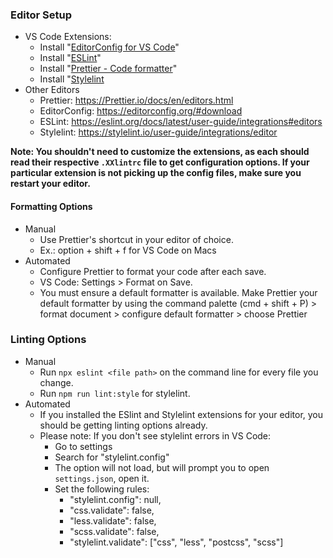 ### Editor Setup

- VS Code Extensions:
  - Install "[EditorConfig for VS Code](https://marketplace.visualstudio.com/items?itemName=EditorConfig.EditorConfig)"
  - Install "[ESLint](https://marketplace.visualstudio.com/items?itemName=dbaeumer.vscode-eslint)"
  - Install "[Prettier - Code formatter](https://marketplace.visualstudio.com/items?itemName=esbenp.Prettier-vscode)"
  - Install "[Stylelint](https://marketplace.visualstudio.com/items?itemName=stylelint.vscode-stylelint)
- Other Editors
  - Prettier: https://Prettier.io/docs/en/editors.html
  - EditorConfig: https://editorconfig.org/#download
  - ESLint: https://eslint.org/docs/latest/user-guide/integrations#editors
  - Stylelint: https://stylelint.io/user-guide/integrations/editor

**Note: You shouldn't need to customize the extensions, as each should read their respective `.XXlintrc` file to get configuration options. If your particular extension is not picking up the config files, make sure you restart your editor.**

#### Formatting Options

- Manual
  - Use Prettier's shortcut in your editor of choice.
  - Ex.: option + shift + f for VS Code on Macs
- Automated
  - Configure Prettier to format your code after each save.
  - VS Code: Settings > Format on Save.
  - You must ensure a default formatter is available. Make Prettier your default formatter by using the command palette (cmd + shift + P) > format document > configure default formatter > choose Prettier

### Linting Options

- Manual
  - Run `npx eslint <file path>` on the command line for every file you change.
  - Run `npm run lint:style` for stylelint.
- Automated
  - If you installed the ESlint and Stylelint extensions for your editor, you should be getting linting options already.
  - Please note: If you don't see stylelint errors in VS Code:
    - Go to settings
    - Search for "stylelint.config"
    - The option will not load, but will prompt you to open `settings.json`, open it.
    - Set the following rules:
      - "stylelint.config": null,
      - "css.validate": false,
      - "less.validate": false,
      - "scss.validate": false,
      - "stylelint.validate": ["css", "less", "postcss", "scss"]
